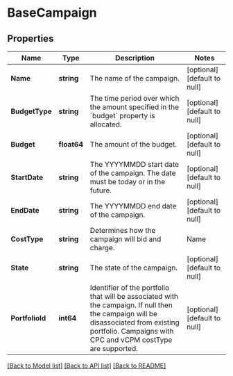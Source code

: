 # BaseCampaign

## Properties
Name | Type | Description | Notes
------------ | ------------- | ------------- | -------------
**Name** | **string** | The name of the campaign. | [optional] [default to null]
**BudgetType** | **string** | The time period over which the amount specified in the &#x60;budget&#x60; property is allocated. | [optional] [default to null]
**Budget** | **float64** | The amount of the budget. | [optional] [default to null]
**StartDate** | **string** | The YYYYMMDD start date of the campaign. The date must be today or in the future. | [optional] [default to null]
**EndDate** | **string** | The YYYYMMDD end date of the campaign. | [optional] [default to null]
**CostType** | **string** | Determines how the campaign will bid and charge. |Name|Description| |----|----------| |cpc |[Default] The performance of this campaign is measured by the clicks triggered by the ad.| |vcpm |The performance of this campaign is measured by the viewed impressions triggered by the ad. |  To view minimum and maximum bids based on the costType, see [Limits](https://advertising.amazon.com/API/docs/en-us/concepts/limits#bid-constraints-by-marketplace). | [optional] [default to null]
**State** | **string** | The state of the campaign. | [optional] [default to null]
**PortfolioId** | **int64** | Identifier of the portfolio that will be associated with the campaign. If null then the campaign will be disassociated from existing portfolio. Campaigns with CPC and vCPM costType are supported. | [optional] [default to null]

[[Back to Model list]](../README.md#documentation-for-models) [[Back to API list]](../README.md#documentation-for-api-endpoints) [[Back to README]](../README.md)


